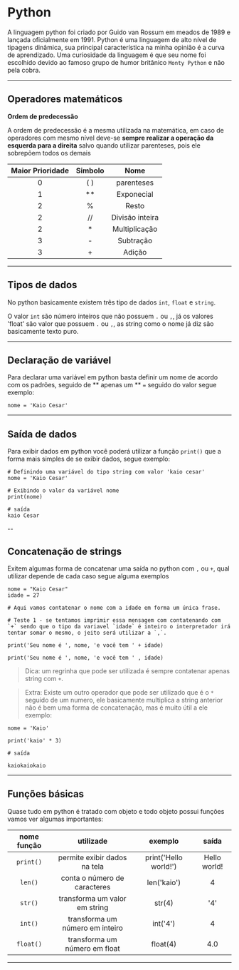 # Python

A linguagem python foi criado por Guido van Rossum em meados de 1989 e lançada oficialmente em 1991. Python é uma linguagem de alto nível de tipagens dinâmica, sua principal característica na minha opinião é a curva de aprendizado. Uma curiosidade da linguagem é que seu nome foi escolhido devido ao famoso grupo de humor britânico `Monty Python` e não pela cobra.


---

## Operadores matemáticos

__Ordem de predecessão__


A ordem de predecessão é a mesma utilizada na matemática, em caso de operadores com mesmo nível deve-se **sempre realizar a operação da esquerda para a direita** salvo quando utilizar parenteses, pois ele sobrepõem todos os demais

Maior Prioridade | Simbolo | Nome
:---:|:---:|:---:|
0 | ( ) | parenteses |
1 | ** | Exponecial |
2 | % | Resto |
2 | // | Divisão inteira |
2 | * | Multiplicação |
3 | - | Subtração |
3 | + | Adição |

---

## Tipos de dados

No python basicamente existem três tipo de dados `int`, `float` e `string`.

O valor `int` são número inteiros que não possuem `.` ou `,`, já os valores
'float' são valor que possuem `.` ou `,`, as string como o nome já diz são basicamente texto puro.

---

## Declaração de variável

Para declarar uma variável em python basta definir um nome de acordo com os padrões, seguido de ** apenas um ** `=` seguido do valor segue exemplo:

```
nome = 'Kaio Cesar'
```

---

## Saída de dados

Para exibir dados em python você poderá utilizar a função `print()` que a forma mais simples de se exibir dados, segue exemplo:


```
# Definindo uma variável do tipo string com valor 'kaio cesar'
nome = 'Kaio Cesar'

# Exibindo o valor da variável nome
print(nome)

# saída
kaio Cesar
```





--

## Concatenação de strings

Exitem algumas forma de concatenar uma saída no python com `,` ou `+`, qual utilizar depende de cada caso segue alguma exemplos

```
nome = "Kaio Cesar"
idade = 27

# Aqui vamos contatenar o nome com a idade em forma um única frase.

# Teste 1 - se tentamos imprimir essa mensagem com contatenando com `+` sendo que o tipo da variavel `idade` é inteiro o interpretador irá tentar somar o mesmo, o jeito será utilizar a `,`.

print('Seu nome é ', nome, 'e você tem ' + idade)

print('Seu nome é ', nome, 'e você tem ' , idade)

```
> Dica: um regrinha que pode ser utilizada é sempre contatenar apenas string com `+`.


> Extra: Existe um outro operador que pode ser utilizado que é o `*` seguido de um numero, ele basicamente multiplica a string anterior não é bem uma forma de concatenação, mas é muito útil  a ele exemplo:


```
nome = 'Kaio'

print('kaio' * 3)

# saída

kaiokaiokaio
```
---

## Funções básicas

Quase tudo em python é tratado com objeto e todo objeto possui funções vamos ver algumas importantes:

nome função | utilizade | exemplo | saída
:---:|:---:|:---:|:---:|
`print()` | permite exibir dados na tela | print('Hello world!') | Hello world!
`len()` | conta o número de caracteres | len('kaio') | 4
`str()` | transforma um valor em string | str(4) | '4'
`int()` | transforma um número em inteiro | int('4') | 4
`float()` | transforma um número em float | float(4) | 4.0

---
